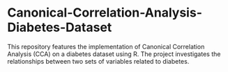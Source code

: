 # Canonical-Correlation-Analysis-Diabetes-Dataset
This repository features the implementation of Canonical Correlation Analysis (CCA) on a diabetes dataset using R. The project investigates the relationships between two sets of variables related to diabetes.
